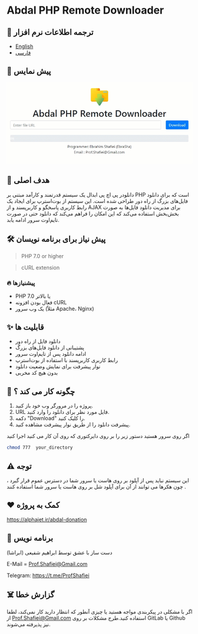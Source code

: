 # Abdal PHP Remote Downloader

## 🎤 ترجمه اطلاعات نرم افزار
- [English](README.md)
- [فارسی](README.fa.md)

## 👀 پیش نمایس

<p align="center"><img src="scr.gif?raw=true"></p>




 ## 💎 هدف اصلی
  دانلودر پی اچ پی ابدال یک سیستم قدرتمند و کارآمد مبتنی بر PHP است که برای دانلود فایل‌های بزرگ از راه دور طراحی شده است. این سیستم از بوت‌استرپ برای ایجاد یک رابط کاربری پاسخگو و کاربرپسند و از AJAX برای مدیریت دانلود فایل‌ها به صورت بخش‌بخش استفاده می‌کند که این امکان را فراهم می‌کند که دانلود حتی در صورت تایم‌اوت سرور ادامه یابد.

 ## 🛠️ پیش نیاز برای برنامه نویسان
> PHP 7.0 or higher

> cURL extension

### 🔥 پیشنیازها

- PHP 7.0 یا بالاتر
- فعال بودن افزونه cURL
- یک وب سرور (مثلاً Apache، Nginx)

## ✨ قابلیت ها

- دانلود فایل از راه دور
- پشتیبانی از دانلود فایل‌های بزرگ
- ادامه دانلود پس از تایم‌اوت سرور
- رابط کاربری کاربرپسند با استفاده از بوت‌استرپ
- نوار پیشرفت برای نمایش وضعیت دانلود
- بدون هیچ کد مخربی


## 📝️ چگونه کار می کند ؟

1. پروژه را در مرورگر وب خود باز کنید.
2. URL فایل مورد نظر برای دانلود را وارد کنید.
3. دکمه "Download" را کلیک کنید.
4. پیشرفت دانلود را از طریق نوار پیشرفت مشاهده کنید.

اگر روی سرور هستید دستور زیر را بر روی دایرکتوری که روی آن کار می کنید اجرا کنید
```bash
chmod 777  your_directory
```
## ⚠️ توجه 
 این سیستم نباید پس از آپلود بر روی هاست یا سرور شما  در دسترس عموم قرار گیرد ، چون هکرها می توانند از آن برای آپلود شل بر روی هاست یا سرور شما استفاده کنند .


## ❤️ کمک به پروژه

https://alphajet.ir/abdal-donation

## 🤵 برنامه نویس
دست ساز با عشق توسط ابراهیم شفیعی (ابراشا)  

E-Mail = Prof.Shafiei@Gmail.com

Telegram: https://t.me/ProfShafiei

## ☠️ گزارش خطا

اگر با مشکلی در پیکربندی مواجه هستید یا چیزی آنطور که انتظار دارید کار نمی‌کند، لطفا از Prof.Shafiei@Gmail.com استفاده کنید.طرح مشکلات بر روی  GitLab یا Github نیز پذیرفته می‌شوند.



